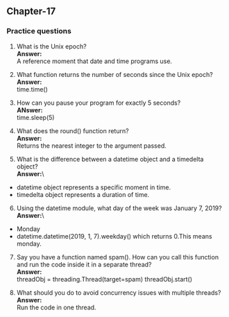 ## Chapter-17
### Practice questions
1. What is the Unix epoch?\
**Answer:**\
 A reference moment that date and time programs use.
 
2. What function returns the number of seconds since the Unix epoch?\
**Answer:**\
 time.time()
 
3. How can you pause your program for exactly 5 seconds?\
**ANswer:**\
time.sleep(5)

4. What does the round() function return?\
**Answer:**\
Returns the nearest integer to the argument passed.

5. What is the difference between a datetime object and a timedelta object?\
**Answer:**\
- datetime object represents a specific moment in time.
- timedelta object represents a duration of time.

6. Using the datetime module, what day of the week was January 7, 2019?\
**Answer:**\
- Monday
-  datetime.datetime(2019, 1, 7).weekday() which returns 0.This means monday.

7. Say you have a function named spam(). How can you call this function and run the code inside it in a separate thread?\
**Answer:**\
threadObj = threading.Thread(target=spam) threadObj.start()

8. What should you do to avoid concurrency issues with multiple threads?\
**Answer:**\
Run the code in one thread.


